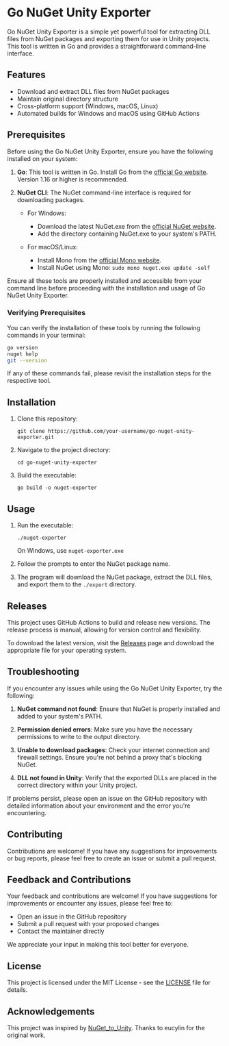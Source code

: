 # Go NuGet Unity Exporter

Go NuGet Unity Exporter is a simple yet powerful tool for extracting DLL files from NuGet packages and exporting them for use in Unity projects. This tool is written in Go and provides a straightforward command-line interface.

## Features

- Download and extract DLL files from NuGet packages
- Maintain original directory structure
- Cross-platform support (Windows, macOS, Linux)
- Automated builds for Windows and macOS using GitHub Actions

## Prerequisites

Before using the Go NuGet Unity Exporter, ensure you have the following installed on your system:

1. **Go**: This tool is written in Go. Install Go from the [official Go website](https://golang.org/doc/install). Version 1.16 or higher is recommended.

2. **NuGet CLI**: The NuGet command-line interface is required for downloading packages. 

   - For Windows: 
     - Download the latest NuGet.exe from the [official NuGet website](https://www.nuget.org/downloads).
     - Add the directory containing NuGet.exe to your system's PATH.

   - For macOS/Linux:
     - Install Mono from the [official Mono website](https://www.mono-project.com/download/stable/).
     - Install NuGet using Mono: `sudo mono nuget.exe update -self`

Ensure all these tools are properly installed and accessible from your command line before proceeding with the installation and usage of Go NuGet Unity Exporter.

### Verifying Prerequisites

You can verify the installation of these tools by running the following commands in your terminal:

```bash
go version
nuget help
git --version
```

If any of these commands fail, please revisit the installation steps for the respective tool.

## Installation

1. Clone this repository:
   ```
   git clone https://github.com/your-username/go-nuget-unity-exporter.git
   ```

2. Navigate to the project directory:
   ```
   cd go-nuget-unity-exporter
   ```

3. Build the executable:
   ```
   go build -o nuget-exporter
   ```

## Usage

1. Run the executable:
   ```
   ./nuget-exporter
   ```
   On Windows, use `nuget-exporter.exe`

2. Follow the prompts to enter the NuGet package name.

3. The program will download the NuGet package, extract the DLL files, and export them to the `./export` directory.

## Releases

This project uses GitHub Actions to build and release new versions. The release process is manual, allowing for version control and flexibility.

To download the latest version, visit the [Releases](https://github.com/your-username/go-nuget-unity-exporter/releases) page and download the appropriate file for your operating system.

## Troubleshooting

If you encounter any issues while using the Go NuGet Unity Exporter, try the following:

1. **NuGet command not found**: Ensure that NuGet is properly installed and added to your system's PATH.

2. **Permission denied errors**: Make sure you have the necessary permissions to write to the output directory.

3. **Unable to download packages**: Check your internet connection and firewall settings. Ensure you're not behind a proxy that's blocking NuGet.

4. **DLL not found in Unity**: Verify that the exported DLLs are placed in the correct directory within your Unity project.

If problems persist, please open an issue on the GitHub repository with detailed information about your environment and the error you're encountering.

## Contributing

Contributions are welcome! If you have any suggestions for improvements or bug reports, please feel free to create an issue or submit a pull request.

## Feedback and Contributions

Your feedback and contributions are welcome! If you have suggestions for improvements or encounter any issues, please feel free to:

- Open an issue in the GitHub repository
- Submit a pull request with your proposed changes
- Contact the maintainer directly

We appreciate your input in making this tool better for everyone.

## License

This project is licensed under the MIT License - see the [LICENSE](LICENSE) file for details.

## Acknowledgements

This project was inspired by [NuGet_to_Unity](https://github.com/eucylin/NuGet_to_Unity). Thanks to eucylin for the original work.